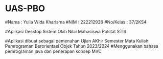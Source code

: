 # UAS-PBO

#Nama         : Yulia Wida Kharisma
#NIM          : 222212926
#No/Kelas : 37/2KS4

#Aplikasi Desktop Sistem Olah Nilai Mahasiswa Polstat STIS 

#Aplikasi dibuat sebagai pemenuhan Ujian AKhir Semester Mata Kuliah Pemrograman Berorientasi Objek Tahun 2023/2024
#Menggunakan bahasa pemrograman java dan penerapan konsep MVC
